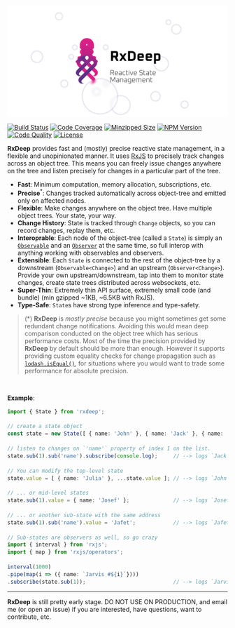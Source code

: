 ![banner](/rxdeep-banner.png)

[![Build Status](https://badgen.net/travis/loreanvictor/rxdeep?label=build&cache=300&icon=travis)](https://travis-ci.org/loreanvictor/rxdeep)
[![Code Coverage](https://badgen.net/codecov/c/github/loreanvictor/rxdeep?cache=300&icon=codecov)](https://codecov.io/gh/loreanvictor/rxdeep)
[![Minzipped Size](https://badgen.net/bundlephobia/minzip/rxdeep@latest?icon=jsdelivr&color=purple)](https://bundlephobia.com/result?p=rxdeep@latest)
[![NPM Version](https://badgen.net/npm/v/rxdeep?cache=300&icon=npm)](https://www.npmjs.com/package/rxdeep)
[![Code Quality](https://badgen.net/codacy/grade/423972f1e78b453e8e69581ba4abc058?cache=300&icon=codacy)](https://www.codacy.com/manual/loreanvictor/rxdeep)
[![License](https://badgen.net/github/license/loreanvictor/rxdeep?icon=github)](LICENSE)

**RxDeep** provides fast and (mostly) precise reactive state management, in a flexible and unopinionated manner. It uses [RxJS](https://rxjs.dev) to precisely track changes across an object tree. This means you can freely issue changes anywhere on the tree and listen precisely for changes in a particular part of the tree.

- **Fast**: Minimum computation, memory allocation, subscriptions, etc.
- **Precise**<sup>*</sup>: Changes tracked automatically across object-tree and emitted only on affected nodes.
- **Flexible**: Make changes anywhere on the object tree. Have multiple object trees. Your state, your way.
- **Change History**: State is tracked through `Change` objects, so you can record changes, replay them, etc.
- **Interoprable**: Each node of the object-tree (called a `State`) is simply an [`Observable`](https://rxjs.dev/guide/observable) and an [`Observer`](https://rxjs.dev/guide/observer) at the same time, so full interop with anything working with observables and observers.
- **Extensible**: Each `State` is connected to the rest of the object-tree by a downstream (`Observable<Change>`) and an upstream (`Observer<Change>`). Provide your own upstream/downstream, tap into them to monitor state changes, create state trees distributed across websockets, etc.
- **Super-Thin**: Extremely thin API surface, extremely small code (and bundle) (min gzipped ~1KB, ~6.5KB with RxJS).
- **Type-Safe**: `State`s have strong type inference and type-safety.


> (*) **RxDeep** is _mostly precise_ because you might sometimes get some redundant change notifications. Avoiding this would mean deep comparison conducted on the object tree which has serious performance costs. Most of the time the precision provided by **RxDeep** by default should be more than enough. However it supports providing custom equality checks for change propagation such as [`lodash.isEqual()`](https://lodash.com/docs/2.4.2#isEqual), for situations where you would want to trade some performance for absolute precision.

<br>

**Example**:

```ts
import { State } from 'rxdeep';

// create a state object
const state = new State([ { name: 'John' }, { name: 'Jack' }, { name: 'Jill' } ]);

// listen to changes on `'name'` property of index 1 on the list.
state.sub(1).sub('name').subscribe(console.log);     // --> logs `Jack`

// You can modify the top-level state
state.value = [ { name: 'Julia' }, ...state.value ]; // --> logs `John`, since `John` is index 1 now

// ... or mid-level states
state.sub(1).value = { name: 'Josef' };              // --> logs `Josef`

// ... or another sub-state with the same address
state.sub(1).sub('name').value = 'Jafet';            // --> logs `Jafet`

// Sub-states are observers as well, so go crazy
import { interval } from 'rxjs';
import { map } from 'rxjs/operators';

interval(1000)
.pipe(map(i => ({ name: `Jarvis #${i}`})))
.subscribe(state.sub(1));                            // --> logs `Jarvis #0`, `Jarvis #1`, `Jarvis #2`, ...
```

---

**RxDeep** is still pretty early stage. DO NOT USE ON PRODUCTION, and email me (or open an issue) if you are interested, have questions, want to contribute, etc.
